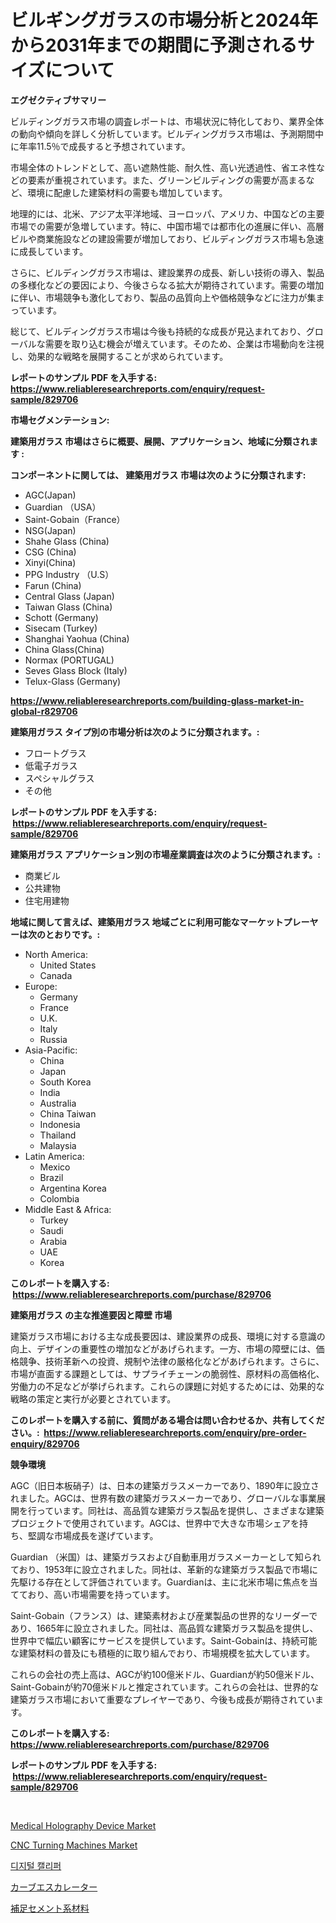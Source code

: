 <p><h1>ビルギングガラスの市場分析と2024年から2031年までの期間に予測されるサイズについて</h1></p><p><strong>エグゼクティブサマリー</strong></p>
<p><p>ビルディングガラス市場の調査レポートは、市場状況に特化しており、業界全体の動向や傾向を詳しく分析しています。ビルディングガラス市場は、予測期間中に年率11.5％で成長すると予想されています。</p><p>市場全体のトレンドとして、高い遮熱性能、耐久性、高い光透過性、省エネ性などの要素が重視されています。また、グリーンビルディングの需要が高まるなど、環境に配慮した建築材料の需要も増加しています。</p><p>地理的には、北米、アジア太平洋地域、ヨーロッパ、アメリカ、中国などの主要市場での需要が急増しています。特に、中国市場では都市化の進展に伴い、高層ビルや商業施設などの建設需要が増加しており、ビルディングガラス市場も急速に成長しています。</p><p>さらに、ビルディングガラス市場は、建設業界の成長、新しい技術の導入、製品の多様化などの要因により、今後さらなる拡大が期待されています。需要の増加に伴い、市場競争も激化しており、製品の品質向上や価格競争などに注力が集まっています。</p><p>総じて、ビルディングガラス市場は今後も持続的な成長が見込まれており、グローバルな需要を取り込む機会が増えています。そのため、企業は市場動向を注視し、効果的な戦略を展開することが求められています。</p></p>
<p><strong>レポートのサンプル PDF を入手する: <a href="https://www.reliableresearchreports.com/enquiry/request-sample/829706">https://www.reliableresearchreports.com/enquiry/request-sample/829706</a></strong></p>
<p><strong>市場セグメンテーション:</strong></p>
<p><strong> 建築用ガラス 市場はさらに概要、展開、アプリケーション、地域に分類されます :</strong></p>
<p><strong>コンポーネントに関しては、 建築用ガラス 市場は次のように分類されます: &nbsp;</strong></p>
<p><ul><li>AGC(Japan)</li><li>Guardian （USA）</li><li>Saint-Gobain（France）</li><li>NSG(Japan)</li><li>Shahe Glass (China)</li><li>CSG (China)</li><li>Xinyi(China)</li><li>PPG Industry （U.S）</li><li>Farun (China)</li><li>Central Glass (Japan)</li><li>Taiwan Glass (China)</li><li>Schott (Germany)</li><li>Sisecam (Turkey)</li><li>Shanghai Yaohua (China)</li><li>China Glass(China)</li><li>Normax (PORTUGAL)</li><li>Seves Glass Block (Italy)</li><li>Telux-Glass (Germany)</li></ul></p>
<p><strong><a href="https://www.reliableresearchreports.com/building-glass-market-in-global-r829706">https://www.reliableresearchreports.com/building-glass-market-in-global-r829706</a></strong></p>
<p><strong> 建築用ガラス タイプ別の市場分析は次のように分類されます。:</strong></p>
<p><ul><li>フロートグラス</li><li>低電子ガラス</li><li>スペシャルグラス</li><li>その他</li></ul></p>
<p><strong>レポートのサンプル PDF を入手する: &nbsp;<a href="https://www.reliableresearchreports.com/enquiry/request-sample/829706">https://www.reliableresearchreports.com/enquiry/request-sample/829706</a></strong></p>
<p><strong> 建築用ガラス アプリケーション別の市場産業調査は次のように分類されます。:</strong></p>
<p><ul><li>商業ビル</li><li>公共建物</li><li>住宅用建物</li></ul></p>
<p><strong>地域に関して言えば、建築用ガラス 地域ごとに利用可能なマーケットプレーヤーは次のとおりです。:</strong></p>
<p><ul>
    <li>
        North America:
        <ul>
            <li>United States</li>
            <li>Canada</li>
        </ul>
    </li>
    <li>
        Europe:
        <ul>
            <li>Germany</li>
            <li>France</li>
            <li>U.K.</li>
            <li>Italy</li>
            <li>Russia</li>
        </ul>
    </li>
    <li>
        Asia-Pacific:
        <ul>
            <li>China</li>
            <li>Japan</li>
            <li>South Korea</li>
            <li>India</li>
            <li>Australia</li>
            <li>China Taiwan</li>
            <li>Indonesia</li>
            <li>Thailand</li>
            <li>Malaysia</li>
        </ul>
    </li>
    <li>
        Latin America:
        <ul>
            <li>Mexico</li>
            <li>Brazil</li>
            <li>Argentina Korea</li>
            <li>Colombia</li>
        </ul>
    </li>
    <li>
        Middle East & Africa:
        <ul>
            <li>Turkey</li>
            <li>Saudi</li>
            <li>Arabia</li>
            <li>UAE</li>
            <li>Korea</li>
        </ul>
    </li>
    </ul></p>
<p><strong>このレポートを購入する: &nbsp;<a href="https://www.reliableresearchreports.com/purchase/829706">https://www.reliableresearchreports.com/purchase/829706</a></strong></p>
<p><strong>建築用ガラス の主な推進要因と障壁 市場</strong></p>
<p><p>建築ガラス市場における主な成長要因は、建設業界の成長、環境に対する意識の向上、デザインの重要性の増加などがあげられます。一方、市場の障壁には、価格競争、技術革新への投資、規制や法律の厳格化などがあげられます。さらに、市場が直面する課題としては、サプライチェーンの脆弱性、原材料の高価格化、労働力の不足などが挙げられます。これらの課題に対処するためには、効果的な戦略の策定と実行が必要とされています。</p></p>
<p><strong>このレポートを購入する前に、質問がある場合は問い合わせるか、共有してください。:&nbsp; <a href="https://www.reliableresearchreports.com/enquiry/pre-order-enquiry/829706">https://www.reliableresearchreports.com/enquiry/pre-order-enquiry/829706</a></strong></p>
<p><strong>競争環境</strong></p>
<p><p>AGC（旧日本板硝子）は、日本の建築ガラスメーカーであり、1890年に設立されました。AGCは、世界有数の建築ガラスメーカーであり、グローバルな事業展開を行っています。同社は、高品質な建築ガラス製品を提供し、さまざまな建築プロジェクトで使用されています。AGCは、世界中で大きな市場シェアを持ち、堅調な市場成長を遂げています。</p><p>Guardian （米国）は、建築ガラスおよび自動車用ガラスメーカーとして知られており、1953年に設立されました。同社は、革新的な建築ガラス製品で市場に先駆ける存在として評価されています。Guardianは、主に北米市場に焦点を当てており、高い市場需要を持っています。</p><p>Saint-Gobain（フランス）は、建築素材および産業製品の世界的なリーダーであり、1665年に設立されました。同社は、高品質な建築ガラス製品を提供し、世界中で幅広い顧客にサービスを提供しています。Saint-Gobainは、持続可能な建築材料の普及にも積極的に取り組んでおり、市場規模を拡大しています。</p><p>これらの会社の売上高は、AGCが約100億米ドル、Guardianが約50億米ドル、Saint-Gobainが約70億米ドルと推定されています。これらの会社は、世界的な建築ガラス市場において重要なプレイヤーであり、今後も成長が期待されています。</p></p>
<p><strong>このレポートを購入する: &nbsp; <a href="https://www.reliableresearchreports.com/purchase/829706">https://www.reliableresearchreports.com/purchase/829706</a></strong></p>
<p><strong>レポートのサンプル PDF を入手する: &nbsp;<a href="https://www.reliableresearchreports.com/enquiry/request-sample/829706">https://www.reliableresearchreports.com/enquiry/request-sample/829706</a></strong><strong></strong></p>
<p>&nbsp;</p>
<p><p><a href="https://github.com/prosalinda88/Market-Research-Report-List-3/blob/main/medical-holography-device-market.md">Medical Holography Device Market</a></p><p><a href="https://view.publitas.com/reportprime-1/cnc-turning-machines-market-report-reveals-the-latest-trends-and-growth-opportunities-of-this-market/">CNC Turning Machines Market</a></p><p><a href="https://medium.com/@joanacasper2001/2024%EB%85%84%EB%B6%80%ED%84%B0-2031%EB%85%84%EA%B9%8C%EC%A7%80-%EB%94%94%EC%A7%80%ED%84%B8-%EC%BA%98%EB%A6%AC%ED%8D%BC-%EC%8B%9C%EC%9E%A5-%EC%A0%90%EC%9C%A0%EC%9C%A8-%EB%B3%80%ED%99%94-%EB%B0%8F-%EC%8B%9C%EC%9E%A5-%EC%84%B1%EC%9E%A5-%EC%B6%94%EC%9D%B4-c60a6b9f7bea">디지털 캘리퍼</a></p><p><a href="https://medium.com/@rodhoppe07/%E3%82%AB%E3%83%BC%E3%83%96%E3%82%A8%E3%82%B9%E3%82%AB%E3%83%AC%E3%83%BC%E3%82%BF%E3%83%BC%E5%B8%82%E5%A0%B4%E8%A6%8F%E6%A8%A1-cagr-%E3%83%88%E3%83%AC%E3%83%B3%E3%83%892024-2030-0f5f29df8bb1">カーブエスカレーター</a></p><p><a href="https://medium.com/@akio198300/%E8%A3%9C%E5%8A%A9%E3%82%BB%E3%83%A1%E3%83%B3%E3%83%88%E8%B3%87%E6%9D%90%E5%B8%82%E5%A0%B4%E3%83%AC%E3%83%9D%E3%83%BC%E3%83%88%E3%81%AF-%E3%81%93%E3%81%AE%E5%B8%82%E5%A0%B4%E3%81%AE%E6%9C%80%E6%96%B0%E3%81%AE%E3%83%88%E3%83%AC%E3%83%B3%E3%83%89%E3%81%A8%E6%88%90%E9%95%B7%E6%A9%9F%E4%BC%9A%E3%82%92%E6%98%8E%E3%82%89%E3%81%8B%E3%81%AB%E3%81%97%E3%81%A6%E3%81%84%E3%81%BE%E3%81%99-f3ff0781d575">補足セメント系材料</a></p></p>